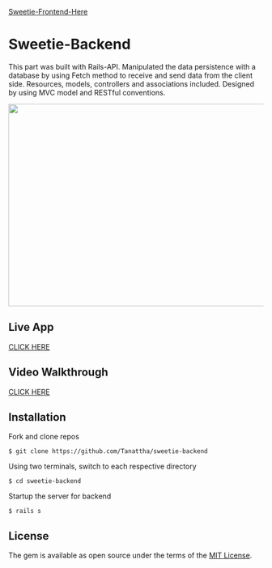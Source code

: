 [Sweetie-Frontend-Here](https://github.com/Tanattha/sweetie-frontend)

# Sweetie-Backend

This part was built with Rails-API. Manipulated the data persistence with a database by using Fetch method to receive and send data from the client side. Resources, models, controllers and associations included. Designed by using MVC model and RESTful conventions. 

<img src="./public/imges/example.png" width="640" height="400" />

## Live App

[CLICK HERE](https://tanattha.github.io/sweetie-frontend/)

## Video Walkthrough

[CLICK HERE](https://youtu.be/MyaKC1odjns)

## Installation

Fork and clone repos

    $ git clone https://github.com/Tanattha/sweetie-backend

Using two terminals, switch to each respective directory

    $ cd sweetie-backend

Startup the server for backend

    $ rails s

## License

The gem is available as open source under the terms of the [MIT License](https://opensource.org/licenses/MIT).


